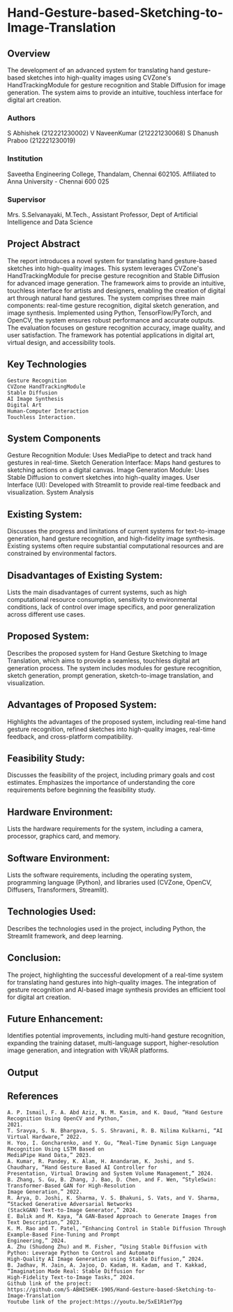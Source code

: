 # Hand-Gesture-based-Sketching-to-Image-Translation



## Overview
The development of an advanced system for translating hand gesture-based sketches into high-quality images using CVZone's HandTrackingModule for gesture recognition and Stable Diffusion for image generation. The system aims to provide an intuitive, touchless interface for digital art creation.
### Authors
S Abhishek (212221230002)
V NaveenKumar (212221230068)
S Dhanush Praboo (212221230019)
### Institution
Saveetha Engineering College, Thandalam, Chennai 602105.
Affiliated to Anna University - Chennai 600 025
### Supervisor
Mrs. S.Selvanayaki, M.Tech., Assistant Professor, Dept of Artificial Intelligence and Data Science
## Project Abstract
The report introduces a novel system for translating hand gesture-based sketches into high-quality images. This system leverages CVZone's HandTrackingModule for precise gesture recognition and Stable Diffusion for advanced image generation. The framework aims to provide an intuitive, touchless interface for artists and designers, enabling the creation of digital art through natural hand gestures. The system comprises three main components: real-time gesture recognition, digital sketch generation, and image synthesis. Implemented using Python, TensorFlow/PyTorch, and OpenCV, the system ensures robust performance and accurate outputs. The evaluation focuses on gesture recognition accuracy, image quality, and user satisfaction. The framework has potential applications in digital art, virtual design, and accessibility tools.

## Key Technologies
~~~
Gesture Recognition
CVZone HandTrackingModule
Stable Diffusion
AI Image Synthesis
Digital Art
Human-Computer Interaction
Touchless Interaction.
~~~
## System Components
Gesture Recognition Module: Uses MediaPipe to detect and track hand gestures in real-time.
Sketch Generation Interface: Maps hand gestures to sketching actions on a digital canvas.
Image Generation Module: Uses Stable Diffusion to convert sketches into high-quality images.
User Interface (UI): Developed with Streamlit to provide real-time feedback and visualization.
System Analysis

## Existing System:
Discusses the progress and limitations of current systems for text-to-image generation, hand gesture recognition, and high-fidelity image synthesis. Existing systems often require substantial computational resources and are constrained by environmental factors.
## Disadvantages of Existing System:
Lists the main disadvantages of current systems, such as high computational resource consumption, sensitivity to environmental conditions, lack of control over image specifics, and poor generalization across different use cases.
## Proposed System:
Describes the proposed system for Hand Gesture Sketching to Image Translation, which aims to provide a seamless, touchless digital art generation process. The system includes modules for gesture recognition, sketch generation, prompt generation, sketch-to-image translation, and visualization.
## Advantages of Proposed System:
Highlights the advantages of the proposed system, including real-time hand gesture recognition, refined sketches into high-quality images, real-time feedback, and cross-platform compatibility.
## Feasibility Study:
Discusses the feasibility of the project, including primary goals and cost estimates. Emphasizes the importance of understanding the core requirements before beginning the feasibility study.
## Hardware Environment:
Lists the hardware requirements for the system, including a camera, processor, graphics card, and memory.
## Software Environment:
Lists the software requirements, including the operating system, programming language (Python), and libraries used (CVZone, OpenCV, Diffusers, Transformers, Streamlit).
## Technologies Used:
Describes the technologies used in the project, including Python, the Streamlit framework, and deep learning.
## Conclusion:
The project, highlighting the successful development of a real-time system for translating hand gestures into high-quality images. The integration of gesture recognition and AI-based image synthesis provides an efficient tool for digital art creation.
## Future Enhancement:
Identifies potential improvements, including multi-hand gesture recognition, expanding the training dataset, multi-language support, higher-resolution image generation, and integration with VR/AR platforms.

## Output



## References
~~~
A. P. Ismail, F. A. Abd Aziz, N. M. Kasim, and K. Daud, “Hand Gesture Recognition Using OpenCV and Python,”
2021.
T. Sravya, S. N. Bhargava, S. S. Shravani, R. B. Nilima Kulkarni, “AI Virtual Hardware,” 2022.
H. Yoo, I. Goncharenko, and Y. Gu, “Real-Time Dynamic Sign Language Recognition Using LSTM Based on
MediaPipe Hand Data,” 2023.
A. Kumar, R. Pandey, K. Alam, H. Anandaram, K. Joshi, and S. Chaudhary, “Hand Gesture Based AI Controller for
Presentation, Virtual Drawing and System Volume Management,” 2024.
B. Zhang, S. Gu, B. Zhang, J. Bao, D. Chen, and F. Wen, “StyleSwin: Transformer-Based GAN for High-Resolution
Image Generation,” 2022.
R. Arya, D. Joshi, K. Sharma, V. S. Bhakuni, S. Vats, and V. Sharma, “Stacked Generative Adversarial Networks
(StackGAN) Text-to-Image Generator,” 2024.
E. Balık and M. Kaya, “A GAN-Based Approach to Generate Images from Text Description,” 2023.
K. M. Rao and T. Patel, “Enhancing Control in Stable Diffusion Through Example-Based Fine-Tuning and Prompt
Engineering,” 2024.
A. Zhu (Shudong Zhu) and M. Fisher, “Using Stable Diffusion with Python: Leverage Python to Control and Automate
High-Quality AI Image Generation using Stable Diffusion,” 2024.
B. Jadhav, M. Jain, A. Jajoo, D. Kadam, H. Kadam, and T. Kakkad, “Imagination Made Real: Stable Diffusion for
High-Fidelity Text-to-Image Tasks,” 2024.
Github link of the project:
https://github.com/S-ABHISHEK-1905/Hand-Gesture-based-Sketching-to-Image-Translation
Youtube link of the project:https://youtu.be/5xE1R1eY7pg
~~~






